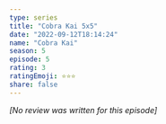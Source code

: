 ```yaml
---
type: series
title: "Cobra Kai 5x5"
date: "2022-09-12T18:14:24"
name: "Cobra Kai"
season: 5
episode: 5
rating: 3
ratingEmoji: ⭐️⭐️⭐️
share: false
---
```


_[No review was written for this episode]_
